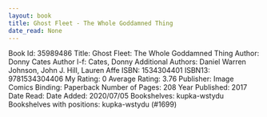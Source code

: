 ```yaml
---
layout: book
title: Ghost Fleet - The Whole Goddamned Thing
date_read: None
---
```


Book Id: 35989486
Title: Ghost Fleet: The Whole Goddamned Thing
Author: Donny Cates
Author l-f: Cates, Donny
Additional Authors: Daniel Warren Johnson, John J. Hill, Lauren Affe
ISBN: 1534304401
ISBN13: 9781534304406
My Rating: 0
Average Rating: 3.76
Publisher: Image Comics
Binding: Paperback
Number of Pages: 208
Year Published: 2017
Date Read: 
Date Added: 2020/07/05
Bookshelves: kupka-wstydu
Bookshelves with positions: kupka-wstydu (#1699)

